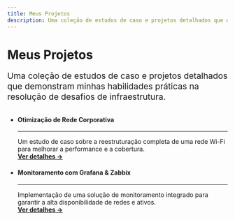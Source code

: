```yaml
---
title: Meus Projetos
description: Uma coleção de estudos de caso e projetos detalhados que demonstram minhas habilidades em redes, monitoramento e segurança.
---
```


# Meus Projetos

<p class="tagline" style="font-size: 1.2rem; color: var(--vp-c-text-2);">
Uma coleção de estudos de caso e projetos detalhados que demonstram minhas habilidades práticas na resolução de desafios de infraestrutura.
</p>

<div class="grid cards" markdown style="margin-top: 32px;">

- #### Otimização de Rede Corporativa
  ---
  Um estudo de caso sobre a reestruturação completa de uma rede Wi-Fi para melhorar a performance e a cobertura.
  <br>
  [**Ver detalhes →**](/projetos/otimizacao-rede)

- #### Monitoramento com Grafana & Zabbix
  ---
  Implementação de uma solução de monitoramento integrado para garantir a alta disponibilidade de redes e ativos.
  <br>
  [**Ver detalhes →**](/projetos/monitoramento-grafana-zabbix)

</div>